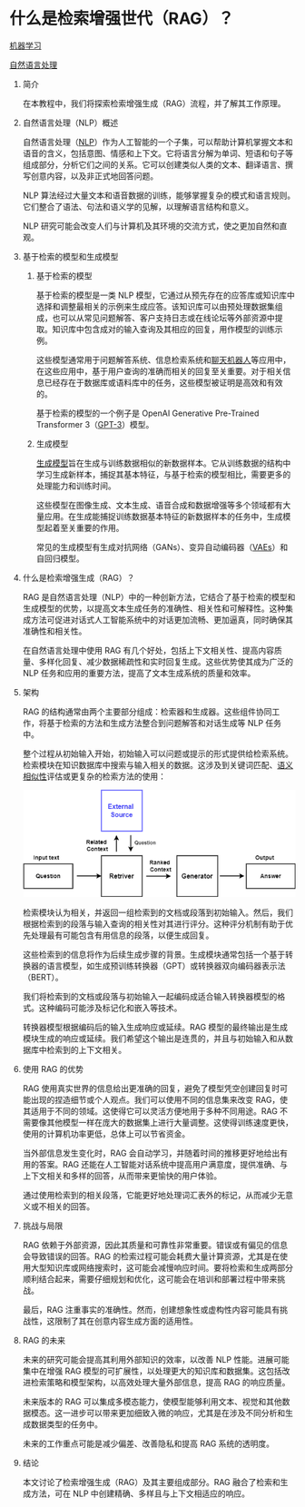 # 什么是检索增强世代（RAG）？

[机器学习](https://www.baeldung.com/cs/category/ai/ml)

[自然语言处理](https://www.baeldung.com/cs/tag/nlp)

1. 简介

    在本教程中，我们将探索检索增强生成（RAG）流程，并了解其工作原理。

2. 自然语言处理（NLP）概述

    自然语言处理（[NLP](https://www.baeldung.com/cs/natural-language-processing-understanding-generation)）作为人工智能的一个子集，可以帮助计算机掌握文本和语音的含义，包括意图、情感和上下文。它将语言分解为单词、短语和句子等组成部分，分析它们之间的关系。它可以创建类似人类的文本、翻译语言、撰写创意内容，以及非正式地回答问题。

    NLP 算法经过大量文本和语音数据的训练，能够掌握复杂的模式和语言规则。它们整合了语法、句法和语义学的见解，以理解语言结构和意义。

    NLP 研究可能会改变人们与计算机及其环境的交流方式，使之更加自然和直观。

3. 基于检索的模型和生成模型

    1. 基于检索的模型

        基于检索的模型是一类 NLP 模型，它通过从预先存在的应答库或知识库中选择和调整最相关的示例来生成应答。该知识库可以由预处理数据集组成，也可以从常见问题解答、客户支持日志或在线论坛等外部资源中提取。知识库中包含成对的输入查询及其相应的回复，用作模型的训练示例。

        这些模型通常用于问题解答系统、信息检索系统和[聊天机器人](https://www.baeldung.com/cs/smart-chatbots)等应用中，在这些应用中，基于用户查询的准确而相关的回复至关重要。对于相关信息已经存在于数据库或语料库中的任务，这些模型被证明是高效和有效的。

        基于检索的模型的一个例子是 OpenAI Generative Pre-Trained Transformer 3（[GPT-3](https://www.baeldung.com/cs/bert-vs-gpt-3-architecture)）模型。

    2. 生成模型

        [生成模型](https://www.baeldung.com/cs/applications-of-generative-models)旨在生成与训练数据相似的新数据样本。它从训练数据的结构中学习生成新样本，捕捉其基本特征，与基于检索的模型相比，需要更多的处理能力和训练时间。

        这些模型在图像生成、文本生成、语音合成和数据增强等多个领域都有大量应用。在生成能捕捉训练数据基本特征的新数据样本的任务中，生成模型起着至关重要的作用。

        常见的生成模型有生成对抗网络（GANs）、变异自动编码器（[VAEs](https://www.baeldung.com/cs/vae-vs-gan-image-generation)）和自回归模型。

4. 什么是检索增强生成（RAG）？

    RAG 是自然语言处理（NLP）中的一种创新方法，它结合了基于检索的模型和生成模型的优势，以提高文本生成任务的准确性、相关性和可解释性。这种集成方法可促进对话式人工智能系统中的对话更加流畅、更加逼真，同时确保其准确性和相关性。

    在自然语言处理中使用 RAG 有几个好处，包括上下文相关性、提高内容质量、多样化回复、减少数据稀疏性和实时回复生成。这些优势使其成为广泛的 NLP 任务和应用的重要方法，提高了文本生成系统的质量和效率。

5. 架构

    RAG 的结构通常由两个主要部分组成：检索器和生成器。这些组件协同工作，将基于检索的方法和生成方法整合到问题解答和对话生成等 NLP 任务中。

    整个过程从初始输入开始，初始输入可以问题或提示的形式提供给检索系统。检索模块在知识数据库中搜索与输入相关的数据。这涉及到关键词匹配、[语义相似性](https://www.baeldung.com/cs/lexicon-vs-syntax-vs-semantics)评估或更复杂的检索方法的使用：

    ![RAG架构](pic/RAG.webp)

    检索模块认为相关，并返回一组检索到的文档或段落到初始输入。然后，我们根据检索到的段落与输入查询的相关性对其进行评分。这种评分机制有助于优先处理最有可能包含有用信息的段落，以便生成回复。

    这些检索到的信息将作为后续生成步骤的背景。生成模块通常包括一个基于转换器的语言模型，如生成预训练转换器（GPT）或转换器双向编码器表示法（BERT）。

    我们将检索到的文档或段落与初始输入一起编码成适合输入转换器模型的格式。这种编码可能涉及标记化和嵌入等技术。

    转换器模型根据编码后的输入生成响应或延续。RAG 模型的最终输出是生成模块生成的响应或延续。我们希望这个输出是连贯的，并且与初始输入和从数据库中检索到的上下文相关。

6. 使用 RAG 的优势

    RAG 使用真实世界的信息给出更准确的回复，避免了模型凭空创建回复时可能出现的捏造细节或个人观点。我们可以使用不同的信息集来改变 RAG，使其适用于不同的领域。这使得它可以灵活方便地用于多种不同用途。RAG 不需要像其他模型一样在庞大的数据集上进行大量调整。这使得训练速度更快，使用的计算机功率更低，总体上可以节省资金。

    当外部信息发生变化时，RAG 会自动学习，并随着时间的推移更好地给出有用的答案。RAG 还能在人工智能对话系统中提高用户满意度，提供准确、与上下文相关和多样的回答，从而带来更愉快的用户体验。

    通过使用检索到的相关段落，它能更好地处理词汇表外的标记，从而减少无意义或不相关的回答。

7. 挑战与局限

    RAG 依赖于外部资源，因此其质量和可靠性非常重要。错误或有偏见的信息会导致错误的回答。RAG 的检索过程可能会耗费大量计算资源，尤其是在使用大型知识库或网络搜索时，这可能会减慢响应时间。要将检索和生成两部分顺利结合起来，需要仔细规划和优化，这可能会在培训和部署过程中带来挑战。

    最后，RAG 注重事实的准确性。然而，创建想象性或虚构性内容可能具有挑战性，这限制了其在创意内容生成方面的适用性。

8. RAG 的未来

    未来的研究可能会提高其利用外部知识的效率，以改善 NLP 性能。进展可能集中在增强 RAG 模型的可扩展性，以处理更大的知识库和数据集。这包括改进检索策略和模型架构，以高效处理大量外部信息，提高 RAG 的响应质量。

    未来版本的 RAG 可以集成多模态能力，使模型能够利用文本、视觉和其他数据模态。这一进步可以带来更加细致入微的响应，尤其是在涉及不同分析和生成数据类型的任务中。

    未来的工作重点可能是减少偏差、改善隐私和提高 RAG 系统的透明度。

9. 结论

    本文讨论了检索增强生成（RAG）及其主要组成部分。RAG 融合了检索和生成方法，可在 NLP 中创建精确、多样且与上下文相适应的响应。
